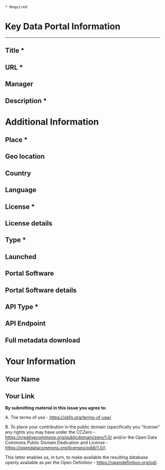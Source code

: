 <!--
Power users can fork and pull the DataPortals.org CSV data file directly:

https://github.com/okfn/dataportals.org/blob/main/data/portals.csv

Otherwise, follow the directions below.
-->


`* Required`

# Key Data Portal Information
---
## Title *
<!-- Full title of the portal, e.g. "Data.Gov.UK - Official UK Government Portal" -->


## URL *
<!-- URL to home page of the portal -->


## Manager
<!-- Name/title of the organization that set up and manages the portal -->


## Description *
<!-- Description and any additional notes about the portal, for example special licensing conditions, comments on the contents, or anything that doesn't fit in the questions below but is relevant -->


# Additional Information
## Place *
<!-- Short text describing the place that the portal is relate to (i.e. is supposed to cover). Should be sufficient to look it up on a map. For example, "London, UK" or "Vancouver, Canada". If no specific location just put "International" -->


## Geo location
<!-- If you would like the portal to show on the map, please provide latitude and longitude geographical coordinates, which can be related to the portal. -->


## Country
<!-- Country the portal covers. 2-digit ISO-code if possible. Note we allow regional answers if that is appropriate (e.g. EU) -->


## Language
<!-- The language or languages the portal is available in. Please use 2 letter ISO 639-1 codes if you can. See the list here: https://en.wikipedia.org/wiki/List_of_ISO_639-1_codes -->

## License *
<!-- Default license for the data in the data portal. You will be able to provide more information in the next question. Note "license" is used loosely to cover the general terms of use under which data is made available. -->


## License details
<!-- Provide here any additional details related to your previous answer. For example, the URL to the license on the site, or excerpts from the relevant terms of use. -->


## Type *
<!-- What type of organization is responsible for the portal?
--
Government: local, regional or national government organizations.
International: international organizations, e.g. UN, World Bank, EC, etc.
Community: portals operated by a community around data, e.g. data re-users that re-publish improved data from single or multiple primary sources, etc.
Research: universities, research institutions, or other in academia.
Private sector: private companies and enterprises.
Third sector: NGOs and non-profit institutions.
Institutional: other organizations. -->


## Launched
<!-- Date the portal was launched if known. If you are not sure of month and day just choose Jan 1st. Further info (for example a blog post URL about the launch) can go in the the description.
--
Please provide a date in ISO format: yyyy-mm-dd
-->


## Portal Software
<!-- What software platform does the portal use -->


## Portal Software details
<!-- If you answered 'Other' or 'Custom/in-house' implementation to the question above, please feel free to give more details here. If there is a platform we've missed, we'll add it to the list. -->


## API Type *
<!-- Does the portal have any kind of API (structured metadata about the data that can be downloaded)? If multiple options apply, please choose the most extensive/advanced API. -->


## API Endpoint
<!-- URL for accessing the API -->


## Full metadata download
<!-- URL to download entire portal contents, either via an API, or dump provided by the publisher or a 3rd party -->

# Your Information
## Your Name
<!-- So we know who is submitting this and can credit you as appropriate. -->


## Your Link
<!-- A link we could use if we need to credit you -->


**By submitting material in this issue you agree to:**

A. The terms of use - https://okfn.org/terms-of-use/

B. To place your contribution in the public domain (specifically you "license" any rights you may have under the CCZero - https://creativecommons.org/publicdomain/zero/1.0/ and/or the Open Data Commons Public Domain Dedication and License - https://opendatacommons.org/licenses/pddl/1.0/).

This latter enables us, in turn, to make available the resulting database openly available as per the Open Definition - https://opendefinition.org/od/.

